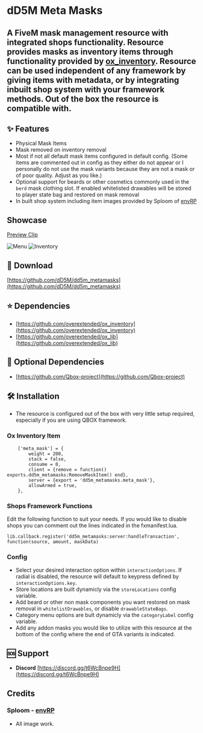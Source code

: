 # dD5M Meta Masks
A FiveM mask management resource with integrated shops functionality.  Resource provides masks as inventory items through functionality provided by [ox_inventory](https://github.com/overextended/ox_inventory). Resource can be used independent of any framework by giving items with metadata, or by integrating inbuilt shop system with your framework methods.  Out of the box the resource is compatible with.
---
## ✨ Features
- Physical Mask Items
- Mask removed on inventory removal
- Most if not all default mask items configured in default config. (Some items are commented out in config as they either do not appear or I personally do not use the mask variants because they are not a mask or of poor quality.  Adjust as you like.)
- Optional support for beards or other cosmetics commonly used in the `berd` mask clothing slot.  If enabled whitelisted drawables will be stored to player state bag and restored on mask removal
- In built shop system including item images provided by Sploom of [envRP](https://envrp.games)

## Showcase
[Preview Clip](https://youtu.be/qXa2doVQ--4)

![Menu](https://i.imgur.com/OdkvIOb.png)
![Inventory](https://i.imgur.com/Vp9QtuN.png)

## 💾 Download
[https://github.com/dD5M/dd5m_metamasks](https://github.com/dD5M/dd5m_metamasks)

## ⭐ Dependencies
- [https://github.com/overextended/ox_inventory](https://github.com/overextended/ox_inventory)
- [https://github.com/overextended/ox_lib](https://github.com/overextended/ox_lib)

## 🦆 Optional Dependencies
- [https://github.com/Qbox-project](https://github.com/Qbox-project)  

## 🛠️ Installation
- The resource is configured out of the box with very little setup required, especially if you are using QBOX framework.

### Ox Inventory Item
```
	['meta_mask'] = {
		weight = 200,
		stack = false,
		consume = 0,
		client = {remove = function() exports.dd5m_metamasks:RemoveMaskItem() end},
		server = {export = 'dd5m_metamasks.meta_mask'},
		allowArmed = true,
	},
```

### Shops Framework Functions
Edit the following function to suit your needs.  If you would like to disable shops you can comment out the lines indicated in the fxmanifest.lua.
```
lib.callback.register('dd5m_metamasks:server:handleTransaction', function(source, amount, maskData)
```

### Config
- Select your desired interaction option within `interactionOptions`.  If radial is disabled, the resource will default to keypress defined by `interactionOptions.key`.
- Store locations are built dynamicly via the `storeLocations` config variable.
- Add beard or other non mask components you want restored on mask removal in `whitelistDrawables`, or disable `drawableStateBags`.
- Category menu options are bult dynamicly via the `categoryLabel` config variable.
- Add any addon masks you would like to utilize with this resource at the bottom of the config where the end of GTA variants is indicated.

## 🆘 Support
- **Discord** [https://discord.gg/t6WcBnpe9H](https://discord.gg/t6WcBnpe9H)

## Credits
### Sploom - [envRP](https://envrp.games)
 - All image work.
